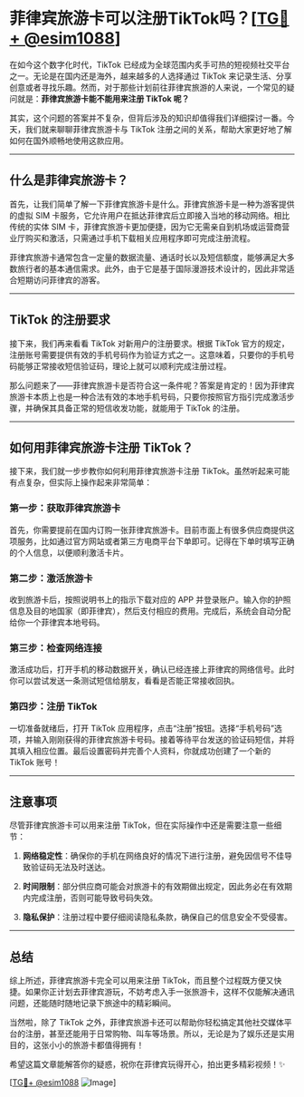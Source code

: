# 菲律宾旅游卡可以注册TikTok吗？[[TG💪+ @esim1088](https://t.me/s/esim1088)]

在如今这个数字化时代，TikTok 已经成为全球范围内炙手可热的短视频社交平台之一。无论是在国内还是海外，越来越多的人选择通过 TikTok 来记录生活、分享创意或者寻找乐趣。然而，对于那些计划前往菲律宾旅游的人来说，一个常见的疑问就是：**菲律宾旅游卡能不能用来注册 TikTok 呢？**

其实，这个问题的答案并不复杂，但背后涉及的知识却值得我们详细探讨一番。今天，我们就来聊聊菲律宾旅游卡与 TikTok 注册之间的关系，帮助大家更好地了解如何在国外顺畅地使用这款应用。

---

## 什么是菲律宾旅游卡？

首先，让我们简单了解一下菲律宾旅游卡是什么。菲律宾旅游卡是一种为游客提供的虚拟 SIM 卡服务，它允许用户在抵达菲律宾后立即接入当地的移动网络。相比传统的实体 SIM 卡，菲律宾旅游卡更加便捷，因为它无需亲自到机场或运营商营业厅购买和激活，只需通过手机下载相关应用程序即可完成注册流程。

菲律宾旅游卡通常包含一定量的数据流量、通话时长以及短信额度，能够满足大多数旅行者的基本通信需求。此外，由于它是基于国际漫游技术设计的，因此非常适合短期访问菲律宾的游客。

---

## TikTok 的注册要求

接下来，我们再来看看 TikTok 对新用户的注册要求。根据 TikTok 官方的规定，注册账号需要提供有效的手机号码作为验证方式之一。这意味着，只要你的手机号码能够正常接收短信验证码，理论上就可以顺利完成注册过程。

那么问题来了——菲律宾旅游卡是否符合这一条件呢？答案是肯定的！因为菲律宾旅游卡本质上也是一种合法有效的本地手机号码，只要你按照官方指引完成激活步骤，并确保其具备正常的短信收发功能，就能用于 TikTok 的注册。

---

## 如何用菲律宾旅游卡注册 TikTok？

接下来，我们就一步步教你如何利用菲律宾旅游卡注册 TikTok。虽然听起来可能有点复杂，但实际上操作起来非常简单：

### 第一步：获取菲律宾旅游卡
首先，你需要提前在国内订购一张菲律宾旅游卡。目前市面上有很多供应商提供这项服务，比如通过官方网站或者第三方电商平台下单即可。记得在下单时填写正确的个人信息，以便顺利激活卡片。

### 第二步：激活旅游卡
收到旅游卡后，按照说明书上的指示下载对应的 APP 并登录账户。输入你的护照信息及目的地国家（即菲律宾），然后支付相应的费用。完成后，系统会自动分配给你一个菲律宾本地号码。

### 第三步：检查网络连接
激活成功后，打开手机的移动数据开关，确认已经连接上菲律宾的网络信号。此时你可以尝试发送一条测试短信给朋友，看看是否能正常接收回执。

### 第四步：注册 TikTok
一切准备就绪后，打开 TikTok 应用程序，点击“注册”按钮。选择“手机号码”选项，并输入刚刚获得的菲律宾旅游卡号码。接着等待平台发送的验证码短信，并将其填入相应位置。最后设置密码并完善个人资料，你就成功创建了一个新的 TikTok 账号！

---

## 注意事项

尽管菲律宾旅游卡可以用来注册 TikTok，但在实际操作中还是需要注意一些细节：

1. **网络稳定性**：确保你的手机在网络良好的情况下进行注册，避免因信号不佳导致验证码无法及时送达。
   
2. **时间限制**：部分供应商可能会对旅游卡的有效期做出规定，因此务必在有效期内完成注册，否则可能导致号码失效。

3. **隐私保护**：注册过程中要仔细阅读隐私条款，确保自己的信息安全不受侵害。

---

## 总结

综上所述，菲律宾旅游卡完全可以用来注册 TikTok，而且整个过程既方便又快捷。如果你正计划去菲律宾游玩，不妨考虑入手一张旅游卡，这样不仅能解决通讯问题，还能随时随地记录下旅途中的精彩瞬间。

当然啦，除了 TikTok 之外，菲律宾旅游卡还可以帮助你轻松搞定其他社交媒体平台的注册，甚至还能用于日常购物、叫车等场景。所以，无论是为了娱乐还是实用目的，这张小小的旅游卡都值得拥有！

希望这篇文章能解答你的疑惑，祝你在菲律宾玩得开心，拍出更多精彩视频！✨

[[TG💪+ @esim1088](https://t.me/s/esim1088) ![Image](https://i.postimg.cc/4NQfJmqS/Snipaste-2025-05-13-00-14-12.png)]